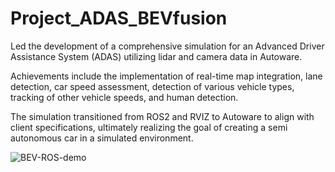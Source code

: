 # Project_ADAS_BEVfusion

Led the development of a comprehensive simulation for an Advanced Driver Assistance System (ADAS) utilizing lidar and camera data in Autoware.

Achievements include the implementation of real-time map integration, lane detection, car speed assessment, detection of various vehicle types, tracking of other vehicle speeds, and human detection.

The simulation transitioned from ROS2 and RVIZ to Autoware to align with client specifications, ultimately realizing the goal of creating a semi autonomous car in a simulated environment.

![BEV-ROS-demo](https://github.com/vickyr95/Project_ADAS_BEVfusion/assets/56159786/acc49bd2-739c-4ecd-aa44-7a84e791b3a7)
